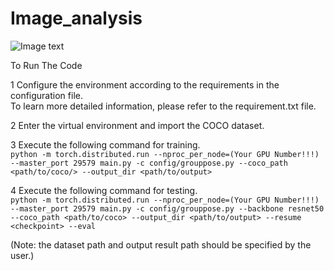 # Image_analysis
![Image text](https://github.com/Aritoria/Image_analysis/blob/main/GroupPose/util/image.png)

To Run The Code

1 Configure the environment according to the requirements in the configuration file.  
To learn more detailed information, please refer to the requirement.txt file.


2 Enter the virtual environment and import the COCO dataset.  

 
3 Execute the following command for training.  
```python -m torch.distributed.run --nproc_per_node=(Your GPU Number!!!) --master_port 29579 main.py -c config/grouppose.py --coco_path <path/to/coco/> --output_dir <path/to/output> ```

4 Execute the following command for testing.  
```python -m torch.distributed.run --nproc_per_node=(Your GPU Number!!!) --master_port 29579 main.py -c config/grouppose.py --backbone resnet50 --coco_path <path/to/coco> --output_dir <path/to/output> --resume <checkpoint> --eval```  

 (Note: the dataset path and output result path should be specified by the user.)  




